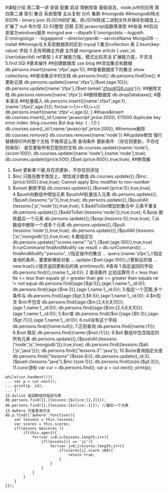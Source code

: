 #课程介绍
周二第一讲 安装 配置 启动 增删改查 基础语法，node.js中的应用
周四第二课 索引 集合 系统管理 主从复制 分片 集群
#mongodb
##mongodb特点
BSON - binary json
对JSON的扩展，把JSON转成二进制文件并保存到硬盘上。
扩展了 null 布尔型 32 63整型 日期 正则 javascript函数等类型
##安装
##启动
安装为windows服务
mongod.exe --dbpath E:\mongodata --logpath E:\mongologo -
-logappend --directoryperdb --serviceName MongoDB --install
##mongo与关系型数据库的区别 mysql
1.集合collection  表
2.bson(key-value)  字段
3.无有明确主外键      主外键
mongosee
article {
  user_id: User(objectId) ref类型
}
4.扩展能力强，模式比较灵活   扩展能力差，不灵活
5.find                     SQl
#基本操作
##创建数据库
use blog
##添加集合和数据
db.persons.insert({name:'zfpx',age:1});
##查看数据库下的集合
show collections;
##查询集合中的文档
db.persons.find(); db.persons.findOne();
#更新记录
db.persons.update({name:'zfpx'},{$set:{age:10}});
db.persons.update({name:'zfpx'},{$set:{email:'zfpx@126.com'}});
##删除文档
db.persons.remove({name:'zfpx'})
##删除数据库
db.dropDatabase();
#基本语法
##批量插入
db.persons.insert([{name:'zfpx1',age:1},{name:'zfpx2',age:2}]);
for(var i=1;i<=10;i++){ db.persons.insert({name:'zfpx'+i,age:i}); }
##save&insert
db.courses.insert({_id:1,name:'javascript',price:200});
E11000 duplicate key error index: blog.courses.$_id_  dup key: { : 1.0 }
db.courses.save({_id:1,name:'javascript',price:200});
##remove删除
db.courses.remove()
db.courses.remove({name:'node'})
##update修改
强行替换除ID外的整个文档 不推荐这么用
查询条件 更新条件 （存在则更新，不存在则保存） 是否更新所有匹配到的文档
db.courses.update({name:'node'},{score:100});
db.courses.update({name:'node'},{name:'node'},true);
db.courses.update({price:500},{$set:{price:600}},true,true);
##修改器
1. $set 更新某个键,存在则更新，不存在则添加
2. $inc 只能在数字类型上，增加减少数值
db.courses.update({},{$inc:{price:500}},true,true);
Cannot apply $inc modifier to non-number
3. $unset 删除字段
db.courses.update({},{$unset:{price:1}},true,true);
4.$push向数组中增加元素 $pushAll批量加入元素
db.persons.update({},{$push:{lessons:"js"}},true,true);
db.persons.update({},{$pushAll:{lessons:['js','node']}},true,true);
5.$addToSet增加到集合中 元素不重复
db.persons.update({},{$addToSet:{lessons:'node'}},true,true);
6.$pop 删除最后一个元素
db.persons.update({},{$pop:{lessons:1}},true,true);
7.从数组中删除一个或多个元素
db.persons.update({},{$pull:{lessons:'node'}},true,true);
db.persons.update({},{$pullAll:{lessons:['js','mongodb']}},true,true);
8.数组定位
db.persons.update({"scores.name":"js"},{$set:{age:100}},true,true)
9.runCommand findAndModify
var result = db.runCommand({
... findAndModify:"persons", //指定操作的集合
... query:{name:'zfpx'},//指定查询的条件，要更新哪些对象
... update:{$set:{age:100}},//更新后的值
... new:true});//是否返回更新后的值
print(result);
#查询
1.指定返回的字段
db.persons.find({},{name:1,_id:0});
2 查询条件 比较运算符
lt < less than
lte <= less than equals
gt > greater than
gte >= greater than equals
ne != not equal
db.persons.find({age:{$gt:5}},{age:1,name:1,_id:0});
db.persons.find({age:{$ne:3}},{age:1,name:1,_id:0});
3.指定一个范围,多个条件与
db.persons.find({age:{$gt:3,$lt:5}},{age:1,name:1,_id:0});
4.$in包含 $nin不包含
db.persons.find({age:{$in:[2,4,6,8,10]}},{age:1,name:1,_id:0});
db.persons.find({age:{$nin:[2,4,6,8,10]}},{age:1,name:1,_id:0});
5.$or或
db.persons.find({$or:[{age:{$lt:3}},{age:{$gt:7}}]},{age:1,name:1,_id:0});
6.null没有这个字段
db.persons.find({home:null});
7.正则查询
db.persons.find({name:/1/});
8.$not 取反
db.persons.find({name:{$not:/1/}});
9.$all 数组中包含指定的所有元素
db.persons.update({},{$pushAll:{lessons:['node','js','mongodb']}},true,true);
db.persons.find({lessons:{$all:['js','java']}});
db.persons.find({"lessons.3":'java'});
10.$size查询指定长度
db.persons.find({"lessons":{$size:4}});
db.persons.update({_id:3},{$push:{lessons:"java"},$inc:{size:1}});
db.persons.find({size:{$gt:3}});
11.curor游标
var cur = db.persons.find();
var p = cur.next();
print(p);
```var cur = db.persons.find();
while(cur.hasNext()){
... var p = cur.next();
... print(p._id);
... }``
12.$slice 返回数组的指定元素
db.persons.find({},{lessons:{$slice:[1,2]}});
db.persons.find({},{lessons:{$slice:-1}}); //最后一个元素
13.$where 万能查询方法
db.p.find({'$where':function(){
    var lessons = this.lessons;
    var scores = this.scores;
    if(lessons &&scores ){
        if(this.age>3){
            for(var i=0;i<lessons.length;i++){
                if(lessons[i] == 'js'){
                    for(var j=0;j<scores.length;j++){
                        if(scores[j].score >60){
                            return true;
                        }
                    }
                }
            }
        }
    }
}});
